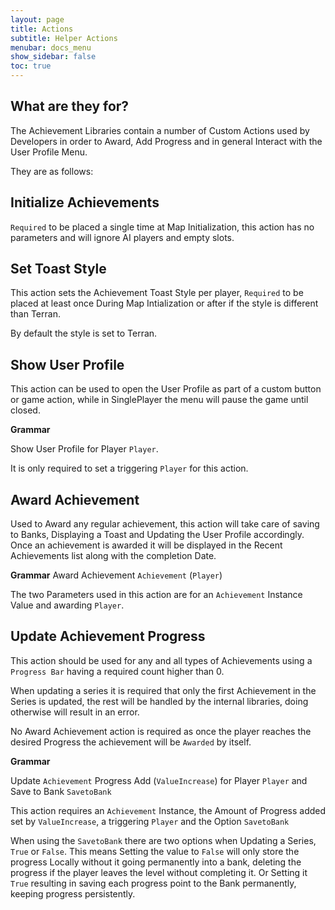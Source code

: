 ```yaml
---
layout: page
title: Actions
subtitle: Helper Actions
menubar: docs_menu
show_sidebar: false
toc: true
---
```


## What are they for?

The Achievement Libraries contain a number of Custom Actions used by Developers in order to Award, Add Progress and in general Interact with the User Profile Menu.

They are as follows:

## Initialize Achievements

`Required` to be placed a single time at Map Initialization, this action has no parameters and will ignore AI players and empty slots.

## Set Toast Style

This action sets the Achievement Toast Style per player, `Required` to be placed at least once During Map Intialization or after if the style is different than Terran.

By default the style is set to Terran.

## Show User Profile

This action can be used to open the User Profile as part of a custom button or game action, while in SinglePlayer the menu will pause the game until closed.

**Grammar**

Show User Profile for Player `Player`.

It is only required to set a triggering `Player` for this action.

## Award Achievement

Used to Award any regular achievement, this action will take care of saving to Banks, Displaying a Toast and Updating the User Profile accordingly. Once an achievement is awarded it will be displayed in the Recent Achievements list along with the completion Date.

**Grammar**
Award Achievement `Achievement` (`Player`)

The two Parameters used in this action are for an `Achievement` Instance Value and awarding `Player`.

## Update Achievement Progress

This action should be used for any and all types of Achievements using a `Progress Bar` having a required count higher than 0.

When updating a series it is required that only the first Achievement in the Series is updated, the rest will be handled by the internal libraries, doing otherwise will result in an error.

No Award Achievement action is required as once the player reaches the desired Progress the achievement will be `Awarded` by itself.

**Grammar**

Update `Achievement` Progress Add (`ValueIncrease`) for Player `Player` and Save to Bank `SavetoBank`

This action requires an `Achievement` Instance, the Amount of Progress added set by `ValueIncrease`, a triggering `Player` and the Option `SavetoBank`

When using the `SavetoBank` there are two options when Updating a Series, `True` or `False`. This means Setting the value to `False` will only store the progress Locally without it going permanently into a bank, deleting the progress if the player leaves the level without completing it. Or Setting it `True` resulting in saving each progress point to the Bank permanently, keeping progress persistently.